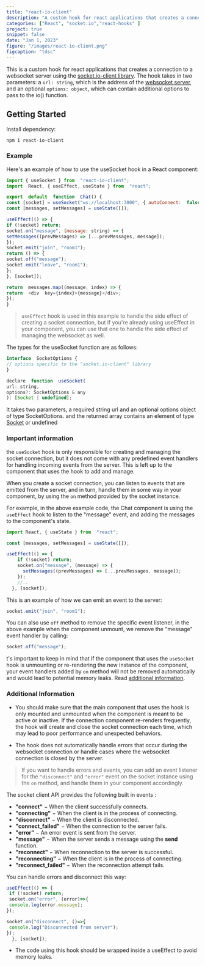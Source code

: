 ```yaml
---
title: "react-io-client"
description: "A custom hook for react applications that creates a connection to a websocket server using the socket.io-client library."
categories: ["React", "socket.io","react-hooks" ]
project: true 
snippet: false
date: "Jan 1, 2023"
figure: "/images/react-io-client.png"
figcaption: "tdsc"
---
```


This is a custom hook for react applications that creates a connection to a websocket server using the [socket.io-client library](https://socket.io/docs/v4/client-api/). The hook takes in two parameters: a `url: string`, which is the address of the [websocket server](https://socket.io/docs/v4/server-instance/), and an optional `options: object`, which can contain additional options to pass to the io() function.

## Getting Started

Install dependency:

```bash
npm i react-io-client
```

### Example

Here's an example of how to use the useSocket hook in a React component:

```js
import { useSocket } from  "react-io-client";
import  React, { useEffect, useState } from  "react";

export  default  function  Chat() {
const [socket] = useSocket("ws://localhost:3000", { autoConnect:  false });
const [messages, setMessages] = useState([]);

useEffect(() => {
if (!socket) return;
socket.on("message", (message: string) => {
setMessages((prevMessages) => [...prevMessages, message]);
});
socket.emit("join", "room1");
return () => {
socket.off("message");
socket.emit("leave", "room1");
};
}, [socket]);

return  messages.map((message, index) => {
return  <div  key={index}>{message}</div>;
});
}
```

> `useEffect` hook is used in this example to handle the side effect of creating a socket connection, but if you're already using useEffect in your component, you can use that one to handle the side effect of managing the websocket as well.

The types for the useSocket function are as follows:

```js
interface  SocketOptions {
// options specific to the "socket.io-client" library
}

declare  function  useSocket(
url: string,
options?: SocketOptions & any
): [Socket | undefined];
```

It takes two parameters, a required string url and an optional options object of type SocketOptions. and the returned array contains an element of type [Socket](https://socket.io/docs/v4/typescript/#types-for-the-client) or undefined

### Important information

the `useSocket` hook is only responsible for creating and managing the socket connection, but it does not come with any predefined event handlers for handling incoming events from the server. This is left up to the component that uses the hook to add and manage.

When you create a socket connection, you can listen to events that are emitted from the server, and in turn, handle them in some way in your component, by using the `on` method provided by the socket instance.

For example, in the above example code, the Chat component is using the `useEffect` hook to listen to the "message" event, and adding the messages to the component's state.

```js
import React, { useState } from  "react";

const [messages, setMessages] = useState([]);

useEffect(() => {
    if (!socket) return;
    socket.on("message", (message) => {
      setMessages((prevMessages) => [...prevMessages, message]);
    });
    //..
  }, [socket]);
```

This is an example of how we can emit an event to the server:

```js
socket.emit("join", "room1");
```

You can also use `off` method to remove the specific event listener, in the above example when the component unmount, we remove the "message" event handler by calling:

```js
socket.off("message");
```

t's important to keep in mind that if the component that uses the `useSocket` hook is unmounting or re-rendering the new instance of the component, your event handlers added by `on` method will not be removed automatically and would lead to potential memory leaks. Read [additional information](#additional-information).

### Additional Information

* You should make sure that the main component that uses the hook is only mounted and unmounted when the component is meant to be active or inactive. If the connection component re-renders frequently, the hook will create and close the socket connection each time, which may lead to poor performance and unexpected behaviors.

* The hook does not automatically handle errors that occur during the websocket connection or handle cases where the websocket connection is closed by the server.

> If you want to handle errors and events, you can add an event listener for the `"disconnect"` and `"error"` event on the socket instance using the `on` method, and handle them in your component accordingly.

The socket client API provides the following built in events :

* **"connect"**  − When the client successfully connects.
* **"connecting"**  − When the client is in the process of connecting.
* **"disconnect"**  − When the client is disconnected.
* **"connect_failed"**  − When the connection to the server fails.
* **"error"**  − An error event is sent from the server.
* **"message"**  − When the server sends a message using the  **send**  function.
* **"reconnect"**  − When reconnection to the server is successful.
* **"reconnecting"**  − When the client is in the process of connecting.
* **"reconnect_failed"**  − When the reconnection attempt fails.

You can handle errors and disconnect this way:

```js
useEffect(() => {
 if (!socket) return;
 socket.on("error", (error)=>{
 console.log(error.message);
});

socket.on("disconnect", ()=>{
 console.log("Disconnected from server");
});
  }, [socket]);
```

* The code using this hook should be wrapped inside a useEffect to avoid memory leaks.
